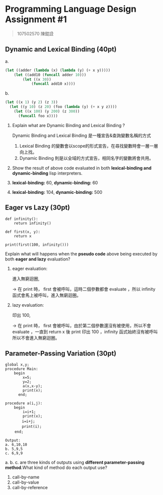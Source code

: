 # Programming Language Design Assignment #1

> 107502570 陳錕詮
> 

## **Dynamic and Lexical Binding (40pt)**

a.

```lisp
(let ((adder (lambda (x) (lambda (y) (+ x y)))))
    (let ((add10 (funcall adder 10)))
        (let ((x 30))
            (funcall add10 x))))
```

b.

```lisp
(let ((x 1) (y 2) (z 3))
  (let ((y 10) (z 20) (foo (lambda (y) (+ x y z))))
    (let ((x 100) (y 200) (z 300))
      (funcall foo x))))
```

1. Explain what are Dynamic Binding and Lexical Binding ?
    
    Dynamic Binding and Lexical Binding 是一種宣告&查詢變數名稱的方式
    
    1. Lexical Binding 的變數會以scope的形式宣告，在尋找變數時會一層一層向上找。
    2. Dynamic Binding 則是以全域的方式宣告，相同名字的變數將會共用。

2. Show the result of above code evaluated in both **lexical-binding and dynamic-binding** lisp interpreters.

1. **lexical-binding:** 60, **dynamic-binding:** 60
2. **lexical-binding:** 104, **dynamic-binding:** 500

## **Eager vs Lazy (30pt)**

```
def infinity():
    return infinity()

def first(x, y):
    return x

print(first(100, infinity()))
```

Explain what will happens when the **pseudo code** above being executed by both **eager and lazy** evaluation?

1. eager evaluation:
    
    進入無窮迴圈,
    
    → 在 print 時， first 會被呼叫，這時二個參數都會 evaluate ，所以 infinity 函式會馬上被呼叫，進入無窮迴圈。
    
2. lazy evaluation:
    
    印出 100,
    
    → 在 print 時， first 會被呼叫，由於第二個參數還沒有被使用，所以不會 evaluate ，一直到 return x 後 print 印出 100 ，infinity 函式始終沒有被呼叫所以不會進入無窮迴圈。
    

## **Parameter-Passing Variation (30pt)**

```
global x,y;
procedure Main:
    begin
        x=5;
        y=2;
        a(x,x-y);
        print(x);
      end;

procedure a(i,j):
    begin
        i=i+1;
        print(x);
　　 　　i=i+j;
　　 　　print(i);
　　 end;
```

```
Output:
a. 6,10,10
b. 5,9,5
c. 6,9,9
```

a. b. c. are three kinds of outputs using **different parameter-passing method**.What kind of method do each output use?

1. call-by-name
2. call-by-value
3. call-by-reference
